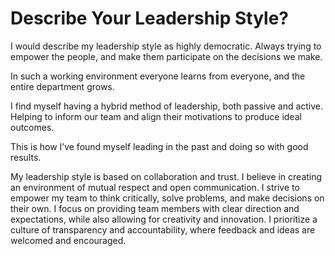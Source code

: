 # Describe Your Leadership Style?

I would describe my leadership style as highly democratic. Always trying to empower the people, and make them participate on the decisions we make.

In such a working environment everyone learns from everyone, and the entire department grows.

I find myself having a hybrid method of leadership, both passive and active. Helping to inform our team and align their motivations to produce ideal outcomes.&#x20;

This is how I’ve found myself leading in the past and doing so with good results.





My leadership style is based on collaboration and trust. I believe in creating an environment of mutual respect and open communication. I strive to empower my team to think critically, solve problems, and make decisions on their own. I focus on providing team members with clear direction and expectations, while also allowing for creativity and innovation. I prioritize a culture of transparency and accountability, where feedback and ideas are welcomed and encouraged.





